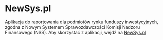 # NewSys.pl
Aplikacja do raportowania dla podmiotów rynku funduszy inwestycyjnych, zgodna z Nowym Systemem Sprawozdawczości Komisji Nadzoru Finansowego (NSS).
Aby skorzystać z aplikacji, wejdź na [NewSys.pl](https://newsys.pl)

